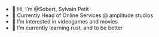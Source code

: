 - 👋 Hi, I’m @Sobert, Sylvain Petit
- 🏢 Currently Head of Online Services @ amplitude studios
- 👀 I’m interested in videogames and movies
- 🌱 I’m currently learning rust, and to be better

<!---
Sobert/Sobert is a ✨ special ✨ repository because its `README.md` (this file) appears on your GitHub profile.
You can click the Preview link to take a look at your changes.
--->
